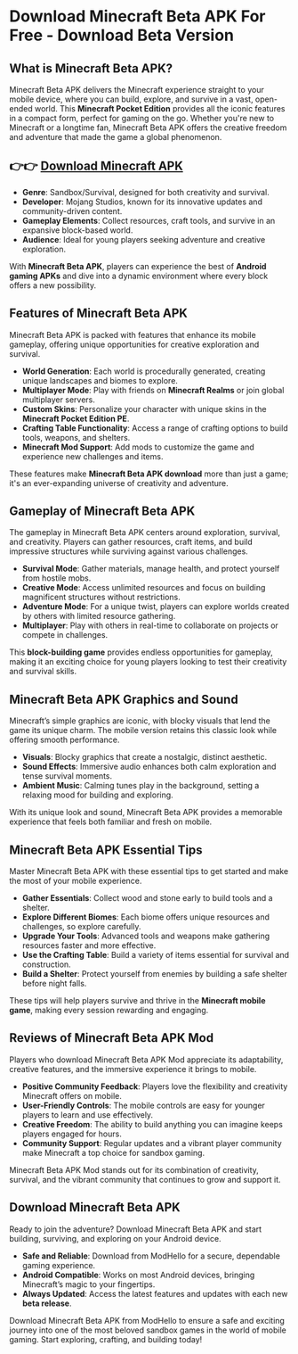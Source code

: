 # Download Minecraft Beta APK For Free - Download Beta Version

## What is Minecraft Beta APK?

Minecraft Beta APK delivers the Minecraft experience straight to your mobile device, where you can build, explore, and survive in a vast, open-ended world. This **Minecraft Pocket Edition** provides all the iconic features in a compact form, perfect for gaming on the go. Whether you're new to Minecraft or a longtime fan, Minecraft Beta APK offers the creative freedom and adventure that made the game a global phenomenon.

## 👉👉 [Download Minecraft APK](https://modhello.com/minecraft/)

- **Genre**: Sandbox/Survival, designed for both creativity and survival.
- **Developer**: Mojang Studios, known for its innovative updates and community-driven content.
- **Gameplay Elements**: Collect resources, craft tools, and survive in an expansive block-based world.
- **Audience**: Ideal for young players seeking adventure and creative exploration.

With **Minecraft Beta APK**, players can experience the best of **Android gaming APKs** and dive into a dynamic environment where every block offers a new possibility.

## Features of Minecraft Beta APK

Minecraft Beta APK is packed with features that enhance its mobile gameplay, offering unique opportunities for creative exploration and survival.

- **World Generation**: Each world is procedurally generated, creating unique landscapes and biomes to explore.
- **Multiplayer Mode**: Play with friends on **Minecraft Realms** or join global multiplayer servers.
- **Custom Skins**: Personalize your character with unique skins in the **Minecraft Pocket Edition PE**.
- **Crafting Table Functionality**: Access a range of crafting options to build tools, weapons, and shelters.
- **Minecraft Mod Support**: Add mods to customize the game and experience new challenges and items.
  
These features make **Minecraft Beta APK download** more than just a game; it's an ever-expanding universe of creativity and adventure.

## Gameplay of Minecraft Beta APK

The gameplay in Minecraft Beta APK centers around exploration, survival, and creativity. Players can gather resources, craft items, and build impressive structures while surviving against various challenges.

- **Survival Mode**: Gather materials, manage health, and protect yourself from hostile mobs.
- **Creative Mode**: Access unlimited resources and focus on building magnificent structures without restrictions.
- **Adventure Mode**: For a unique twist, players can explore worlds created by others with limited resource gathering.
- **Multiplayer**: Play with others in real-time to collaborate on projects or compete in challenges.
  
This **block-building game** provides endless opportunities for gameplay, making it an exciting choice for young players looking to test their creativity and survival skills.

## Minecraft Beta APK Graphics and Sound

Minecraft’s simple graphics are iconic, with blocky visuals that lend the game its unique charm. The mobile version retains this classic look while offering smooth performance.

- **Visuals**: Blocky graphics that create a nostalgic, distinct aesthetic.
- **Sound Effects**: Immersive audio enhances both calm exploration and tense survival moments.
- **Ambient Music**: Calming tunes play in the background, setting a relaxing mood for building and exploring.
  
With its unique look and sound, Minecraft Beta APK provides a memorable experience that feels both familiar and fresh on mobile.

## Minecraft Beta APK Essential Tips

Master Minecraft Beta APK with these essential tips to get started and make the most of your mobile experience.

- **Gather Essentials**: Collect wood and stone early to build tools and a shelter.
- **Explore Different Biomes**: Each biome offers unique resources and challenges, so explore carefully.
- **Upgrade Your Tools**: Advanced tools and weapons make gathering resources faster and more effective.
- **Use the Crafting Table**: Build a variety of items essential for survival and construction.
- **Build a Shelter**: Protect yourself from enemies by building a safe shelter before night falls.
  
These tips will help players survive and thrive in the **Minecraft mobile game**, making every session rewarding and engaging.

## Reviews of Minecraft Beta APK Mod

Players who download Minecraft Beta APK Mod appreciate its adaptability, creative features, and the immersive experience it brings to mobile.

- **Positive Community Feedback**: Players love the flexibility and creativity Minecraft offers on mobile.
- **User-Friendly Controls**: The mobile controls are easy for younger players to learn and use effectively.
- **Creative Freedom**: The ability to build anything you can imagine keeps players engaged for hours.
- **Community Support**: Regular updates and a vibrant player community make Minecraft a top choice for sandbox gaming.
  
Minecraft Beta APK Mod stands out for its combination of creativity, survival, and the vibrant community that continues to grow and support it.

## Download Minecraft Beta APK

Ready to join the adventure? Download Minecraft Beta APK and start building, surviving, and exploring on your Android device.

- **Safe and Reliable**: Download from ModHello for a secure, dependable gaming experience.
- **Android Compatible**: Works on most Android devices, bringing Minecraft’s magic to your fingertips.
- **Always Updated**: Access the latest features and updates with each new **beta release**.

Download Minecraft Beta APK from ModHello to ensure a safe and exciting journey into one of the most beloved sandbox games in the world of mobile gaming. Start exploring, crafting, and building today!

